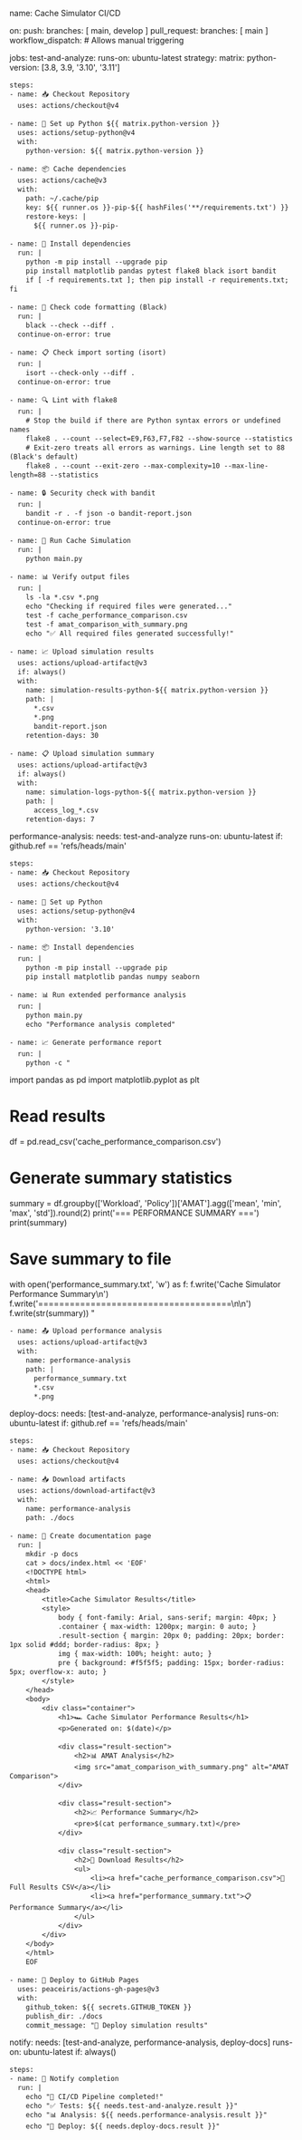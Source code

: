 name: Cache Simulator CI/CD

on:
  push:
    branches: [ main, develop ]
  pull_request:
    branches: [ main ]
  workflow_dispatch:  # Allows manual triggering

jobs:
  test-and-analyze:
    runs-on: ubuntu-latest
    strategy:
      matrix:
        python-version: [3.8, 3.9, '3.10', '3.11']
    
    steps:
    - name: 📥 Checkout Repository
      uses: actions/checkout@v4
    
    - name: 🐍 Set up Python ${{ matrix.python-version }}
      uses: actions/setup-python@v4
      with:
        python-version: ${{ matrix.python-version }}
    
    - name: 📦 Cache dependencies
      uses: actions/cache@v3
      with:
        path: ~/.cache/pip
        key: ${{ runner.os }}-pip-${{ hashFiles('**/requirements.txt') }}
        restore-keys: |
          ${{ runner.os }}-pip-
    
    - name: 🔧 Install dependencies
      run: |
        python -m pip install --upgrade pip
        pip install matplotlib pandas pytest flake8 black isort bandit
        if [ -f requirements.txt ]; then pip install -r requirements.txt; fi
    
    - name: 🎨 Check code formatting (Black)
      run: |
        black --check --diff .
      continue-on-error: true
    
    - name: 📋 Check import sorting (isort)
      run: |
        isort --check-only --diff .
      continue-on-error: true
    
    - name: 🔍 Lint with flake8
      run: |
        # Stop the build if there are Python syntax errors or undefined names
        flake8 . --count --select=E9,F63,F7,F82 --show-source --statistics
        # Exit-zero treats all errors as warnings. Line length set to 88 (Black's default)
        flake8 . --count --exit-zero --max-complexity=10 --max-line-length=88 --statistics
    
    - name: 🔒 Security check with bandit
      run: |
        bandit -r . -f json -o bandit-report.json
      continue-on-error: true
    
    - name: 🧪 Run Cache Simulation
      run: |
        python main.py
    
    - name: 📊 Verify output files
      run: |
        ls -la *.csv *.png
        echo "Checking if required files were generated..."
        test -f cache_performance_comparison.csv
        test -f amat_comparison_with_summary.png
        echo "✅ All required files generated successfully!"
    
    - name: 📈 Upload simulation results
      uses: actions/upload-artifact@v3
      if: always()
      with:
        name: simulation-results-python-${{ matrix.python-version }}
        path: |
          *.csv
          *.png
          bandit-report.json
        retention-days: 30
    
    - name: 📋 Upload simulation summary
      uses: actions/upload-artifact@v3
      if: always()
      with:
        name: simulation-logs-python-${{ matrix.python-version }}
        path: |
          access_log_*.csv
        retention-days: 7

  performance-analysis:
    needs: test-and-analyze
    runs-on: ubuntu-latest
    if: github.ref == 'refs/heads/main'
    
    steps:
    - name: 📥 Checkout Repository
      uses: actions/checkout@v4
    
    - name: 🐍 Set up Python
      uses: actions/setup-python@v4
      with:
        python-version: '3.10'
    
    - name: 📦 Install dependencies
      run: |
        python -m pip install --upgrade pip
        pip install matplotlib pandas numpy seaborn
    
    - name: 📊 Run extended performance analysis
      run: |
        python main.py
        echo "Performance analysis completed"
    
    - name: 📈 Generate performance report
      run: |
        python -c "
import pandas as pd
import matplotlib.pyplot as plt

# Read results
df = pd.read_csv('cache_performance_comparison.csv')

# Generate summary statistics
summary = df.groupby(['Workload', 'Policy'])['AMAT'].agg(['mean', 'min', 'max', 'std']).round(2)
print('=== PERFORMANCE SUMMARY ===')
print(summary)

# Save summary to file
with open('performance_summary.txt', 'w') as f:
    f.write('Cache Simulator Performance Summary\n')
    f.write('=====================================\n\n')
    f.write(str(summary))
        "
    
    - name: 📤 Upload performance analysis
      uses: actions/upload-artifact@v3
      with:
        name: performance-analysis
        path: |
          performance_summary.txt
          *.csv
          *.png

  deploy-docs:
    needs: [test-and-analyze, performance-analysis]
    runs-on: ubuntu-latest
    if: github.ref == 'refs/heads/main'
    
    steps:
    - name: 📥 Checkout Repository
      uses: actions/checkout@v4
    
    - name: 📥 Download artifacts
      uses: actions/download-artifact@v3
      with:
        name: performance-analysis
        path: ./docs
    
    - name: 📝 Create documentation page
      run: |
        mkdir -p docs
        cat > docs/index.html << 'EOF'
        <!DOCTYPE html>
        <html>
        <head>
            <title>Cache Simulator Results</title>
            <style>
                body { font-family: Arial, sans-serif; margin: 40px; }
                .container { max-width: 1200px; margin: 0 auto; }
                .result-section { margin: 20px 0; padding: 20px; border: 1px solid #ddd; border-radius: 8px; }
                img { max-width: 100%; height: auto; }
                pre { background: #f5f5f5; padding: 15px; border-radius: 5px; overflow-x: auto; }
            </style>
        </head>
        <body>
            <div class="container">
                <h1>🏎️ Cache Simulator Performance Results</h1>
                <p>Generated on: $(date)</p>
                
                <div class="result-section">
                    <h2>📊 AMAT Analysis</h2>
                    <img src="amat_comparison_with_summary.png" alt="AMAT Comparison">
                </div>
                
                <div class="result-section">
                    <h2>📈 Performance Summary</h2>
                    <pre>$(cat performance_summary.txt)</pre>
                </div>
                
                <div class="result-section">
                    <h2>📁 Download Results</h2>
                    <ul>
                        <li><a href="cache_performance_comparison.csv">📄 Full Results CSV</a></li>
                        <li><a href="performance_summary.txt">📋 Performance Summary</a></li>
                    </ul>
                </div>
            </div>
        </body>
        </html>
        EOF
    
    - name: 🚀 Deploy to GitHub Pages
      uses: peaceiris/actions-gh-pages@v3
      with:
        github_token: ${{ secrets.GITHUB_TOKEN }}
        publish_dir: ./docs
        commit_message: "🚀 Deploy simulation results"

  notify:
    needs: [test-and-analyze, performance-analysis, deploy-docs]
    runs-on: ubuntu-latest
    if: always()
    
    steps:
    - name: 📧 Notify completion
      run: |
        echo "🎉 CI/CD Pipeline completed!"
        echo "✅ Tests: ${{ needs.test-and-analyze.result }}"
        echo "📊 Analysis: ${{ needs.performance-analysis.result }}"
        echo "🚀 Deploy: ${{ needs.deploy-docs.result }}"